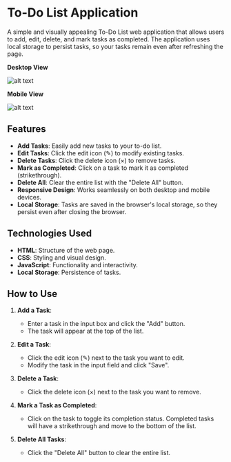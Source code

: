 # To-Do List Application

A simple and visually appealing To-Do List web application that allows users to add, edit, delete, and mark tasks as completed. The application uses local storage to persist tasks, so your tasks remain even after refreshing the page.

**Desktop View**

![alt text](image.png) 

**Mobile View**

![alt text](image-3.png)


## Features

- **Add Tasks**: Easily add new tasks to your to-do list.
- **Edit Tasks**: Click the edit icon (✎) to modify existing tasks.
- **Delete Tasks**: Click the delete icon (×) to remove tasks.
- **Mark as Completed**: Click on a task to mark it as completed (strikethrough).
- **Delete All**: Clear the entire list with the "Delete All" button.
- **Responsive Design**: Works seamlessly on both desktop and mobile devices.
- **Local Storage**: Tasks are saved in the browser's local storage, so they persist even after closing the browser.

## Technologies Used

- **HTML**: Structure of the web page.
- **CSS**: Styling and visual design.
- **JavaScript**: Functionality and interactivity.
- **Local Storage**: Persistence of tasks.

## How to Use

1. **Add a Task**:
   - Enter a task in the input box and click the "Add" button.
   - The task will appear at the top of the list.

2. **Edit a Task**:
   - Click the edit icon (✎) next to the task you want to edit.
   - Modify the task in the input field and click "Save".

3. **Delete a Task**:
   - Click the delete icon (×) next to the task you want to remove.

4. **Mark a Task as Completed**:
   - Click on the task to toggle its completion status. Completed tasks will have a strikethrough and move to the bottom of the list.

5. **Delete All Tasks**:
   - Click the "Delete All" button to clear the entire list.

